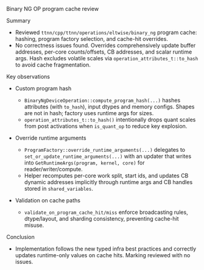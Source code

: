 Binary NG OP program cache review

Summary

- Reviewed `ttnn/cpp/ttnn/operations/eltwise/binary_ng` program cache: hashing, program factory selection, and cache-hit overrides.
- No correctness issues found. Overrides comprehensively update buffer addresses, per-core counts/offsets, CB addresses, and scalar runtime args. Hash excludes volatile scales via `operation_attributes_t::to_hash` to avoid cache fragmentation.

Key observations

- Custom program hash
  - `BinaryNgDeviceOperation::compute_program_hash(...)` hashes attributes (with `to_hash`), input dtypes and memory configs. Shapes are not in hash; factory uses runtime args for sizes.
  - `operation_attributes_t::to_hash()` intentionally drops quant scales from post activations when `is_quant_op` to reduce key explosion.

- Override runtime arguments
  - `ProgramFactory::override_runtime_arguments(...)` delegates to `set_or_update_runtime_arguments(...)` with an updater that writes into `GetRuntimeArgs(program, kernel, core)` for reader/writer/compute.
  - Helper recomputes per-core work split, start ids, and updates CB dynamic addresses implicitly through runtime args and CB handles stored in `shared_variables`.

- Validation on cache paths
  - `validate_on_program_cache_hit/miss` enforce broadcasting rules, dtype/layout, and sharding consistency, preventing cache-hit misuse.

Conclusion

- Implementation follows the new typed infra best practices and correctly updates runtime-only values on cache hits. Marking reviewed with no issues.
